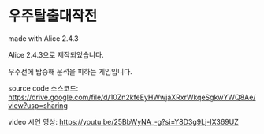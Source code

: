 # 우주탈출대작전
made with Alice 2.4.3

Alice 2.4.3으로 제작되었습니다.

우주선에 탑승해 운석을 피하는 게임입니다.

source code 소스코드: https://drive.google.com/file/d/10Zn2kfeEyHWwjaXRxrWkqeSgkwYWQ8Ae/view?usp=sharing

video 시연 영상: https://youtu.be/25BbWyNA_-g?si=Y8D3g9Lj-IX369UZ
